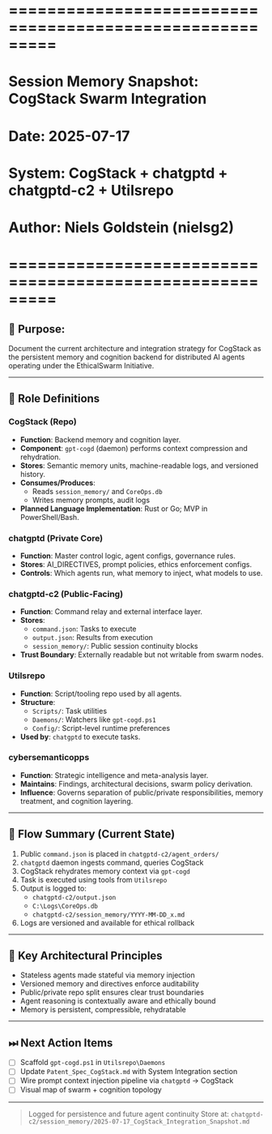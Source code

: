 # =========================================================
# Session Memory Snapshot: CogStack Swarm Integration
# Date: 2025-07-17
# System: CogStack + chatgptd + chatgptd-c2 + Utilsrepo
# Author: Niels Goldstein (nielsg2)
# =========================================================

## 🧠 Purpose:
Document the current architecture and integration strategy for CogStack as the persistent memory and cognition backend for distributed AI agents operating under the EthicalSwarm Initiative.

---

## 🔩 Role Definitions

### CogStack (Repo)
- **Function**: Backend memory and cognition layer.
- **Component**: `gpt-cogd` (daemon) performs context compression and rehydration.
- **Stores**: Semantic memory units, machine-readable logs, and versioned history.
- **Consumes/Produces**:
  - Reads `session_memory/` and `CoreOps.db`
  - Writes memory prompts, audit logs
- **Planned Language Implementation**: Rust or Go; MVP in PowerShell/Bash.

### chatgptd (Private Core)
- **Function**: Master control logic, agent configs, governance rules.
- **Stores**: AI_DIRECTIVES, prompt policies, ethics enforcement configs.
- **Controls**: Which agents run, what memory to inject, what models to use.

### chatgptd-c2 (Public-Facing)
- **Function**: Command relay and external interface layer.
- **Stores**:
  - `command.json`: Tasks to execute
  - `output.json`: Results from execution
  - `session_memory/`: Public session continuity blocks
- **Trust Boundary**: Externally readable but not writable from swarm nodes.

### Utilsrepo
- **Function**: Script/tooling repo used by all agents.
- **Structure**:
  - `Scripts/`: Task utilities
  - `Daemons/`: Watchers like `gpt-cogd.ps1`
  - `Config/`: Script-level runtime preferences
- **Used by**: `chatgptd` to execute tasks.

### cybersemanticopps
- **Function**: Strategic intelligence and meta-analysis layer.
- **Maintains**: Findings, architectural decisions, swarm policy derivation.
- **Influence**: Governs separation of public/private responsibilities, memory treatment, and cognition layering.

---

## 🔁 Flow Summary (Current State)

1. Public `command.json` is placed in `chatgptd-c2/agent_orders/`
2. `chatgptd` daemon ingests command, queries CogStack
3. CogStack rehydrates memory context via `gpt-cogd`
4. Task is executed using tools from `Utilsrepo`
5. Output is logged to:
   - `chatgptd-c2/output.json`
   - `C:\Logs\CoreOps.db`
   - `chatgptd-c2/session_memory/YYYY-MM-DD_x.md`
6. Logs are versioned and available for ethical rollback

---

## 📌 Key Architectural Principles

- Stateless agents made stateful via memory injection
- Versioned memory and directives enforce auditability
- Public/private repo split ensures clear trust boundaries
- Agent reasoning is contextually aware and ethically bound
- Memory is persistent, compressible, rehydratable

---

## ⏭ Next Action Items

- [ ] Scaffold `gpt-cogd.ps1` in `Utilsrepo\Daemons`
- [ ] Update `Patent_Spec_CogStack.md` with System Integration section
- [ ] Wire prompt context injection pipeline via `chatgptd` → CogStack
- [ ] Visual map of swarm + cognition topology

---

> Logged for persistence and future agent continuity
> Store at: `chatgptd-c2/session_memory/2025-07-17_CogStack_Integration_Snapshot.md`
